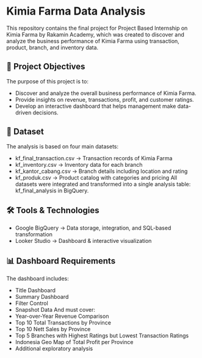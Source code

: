 # Kimia Farma Data Analysis

This repository contains the final project for Project Based Internship on Kimia Farma by Rakamin Academy, which was created to discover and analyze the business performance of Kimia Farma using transaction, product, branch, and inventory data.

## 🎯 Project Objectives
The purpose of this project is to:
- Discover and analyze the overall business performance of Kimia Farma.
- Provide insights on revenue, transactions, profit, and customer ratings.
- Develop an interactive dashboard that helps management make data-driven decisions.

## 📂 Dataset
The analysis is based on four main datasets:
- kf_final_transaction.csv → Transaction records of Kimia Farma
- kf_inventory.csv → Inventory data for each branch
- kf_kantor_cabang.csv → Branch details including location and rating
- kf_produk.csv → Product catalog with categories and pricing
All datasets were integrated and transformed into a single analysis table:
kf_final_analysis in BigQuery.

## 🛠️ Tools & Technologies
- Google BigQuery → Data storage, integration, and SQL-based transformation
- Looker Studio → Dashboard & interactive visualization

## 📊 Dashboard Requirements
The dashboard includes:
- Title Dashboard
- Summary Dashboard
- Filter Control
- Snapshot Data
And must cover:
- Year-over-Year Revenue Comparison
- Top 10 Total Transactions by Province
- Top 10 Nett Sales by Province
- Top 5 Branches with Highest Ratings but Lowest Transaction Ratings
- Indonesia Geo Map of Total Profit per Province
- Additional exploratory analysis
